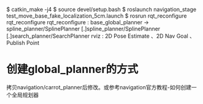 $ catkin_make -j4
$ source devel/setup.bash
$ roslaunch navigation_stage test_move_base_fake_localization_5cm.launch
$ rosrun rqt_reconfigure rqt_reconfigure
rqt_reconfigure : base_global_planner -> spline_planner/SplinePlanner
[.]spline_planner/SplinePlanner
[.]search_planner/SearchPlanner
rviz : 2D Pose Estimate 、2D Nav Goal 、Publish Point 

# 创建global_planner的方式
拷贝navigation/carrot_planner后修改。或参考navigation官方教程-如何创建一个全局规划器